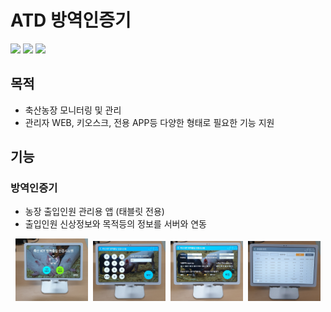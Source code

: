 
# ATD 방역인증기
<div>
<img src="https://img.shields.io/badge/Android-3DDC84?style=flat-square&logo=Android&logoColor=white"/>
<img src="https://img.shields.io/badge/PHP-777BB4?style=flat-square&logo=PHP&logoColor=white"/>
<img src="https://img.shields.io/badge/MySQL-4479A1?style=flat-square&logo=MySQL&logoColor=white"/>
</div>

## 목적
- 축산농장 모니터링 및 관리 
- 관리자 WEB, 키오스크, 전용 APP등 다양한 형태로 필요한 기능 지원

## 기능

### 방역인증기 
- 농장 출입인원 관리용 앱 (태블릿 전용)
- 출입인원 신상정보와 목적등의 정보를 서버와 연동
<div align="center" >
<img src="https://github.com/cjk09083/ATD/blob/main/대인방역기/방역인증기_1.jpg" width="23%"/>&nbsp;
<img src="https://github.com/cjk09083/ATD/blob/main/대인방역기/방역인증기_3.jpg" width="23%"/>&nbsp;
<img src="https://github.com/cjk09083/ATD/blob/main/대인방역기/방역인증기_4.jpg" width="23%"/>&nbsp;
<img src="https://github.com/cjk09083/ATD/blob/main/대인방역기/방역인증기_6.jpg" width="23%"/>
</div></br>


